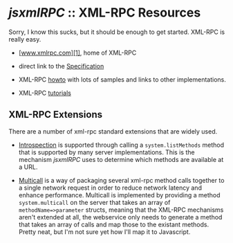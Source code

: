 # _jsxmlRPC_ :: XML-RPC Resources

Sorry, I know this sucks, but it should be enough to get started.
XML-RPC is really easy.

* [www.xmlrpc.com][1], home of XML-RPC

* direct link to the [Specification][2]

* XML-RPC [howto][3] with lots of samples and links to other
 implementations.

* XML-RPC [tutorials][4]

## XML-RPC Extensions

There are a number of xml-rpc standard extensions that are widely
used.

* [Introspection][5] is supported through calling a `system.listMethods` 
  method that is supported by many server implementations. This is the
  mechanism _jsxmlRPC_ uses to determine which methods are available at a
  URL.


* [Multicall][6] is a way of packaging several xml-rpc method calls together to
  a single network request in order to reduce network latency and enhance
  performance.  Multicall is implemented by providing a method
  `system.multicall` on the server that takes an array of
  `methodName=>parameter` structs, meaning that the XML-RPC mechanisms aren't
  extended at all, the webservice only needs to generate a method that takes an
  array of calls and map those to the existant methods. Pretty neat, but I'm
  not sure yet how I'll map it to Javascript.
  
[1]:http://www.xmlrpc.com
[2]:http://www.xmlrpc.com/spec
[3]:http://www.faqs.org/docs/Linux-HOWTO/XML-RPC-HOWTO.html
[4]:http://www.google.com/search?q=xmlrpc+tutorial
[5]:http://scripts.incutio.com/xmlrpc/introspection.html
[6]:http://www.xmlrpc.com/discuss/msgReader$1208



